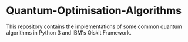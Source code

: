 # Quantum-Optimisation-Algorithms

This repository contains the implementations of some common quantum algorithms in Python 3 and IBM's Qiskit Framework.

